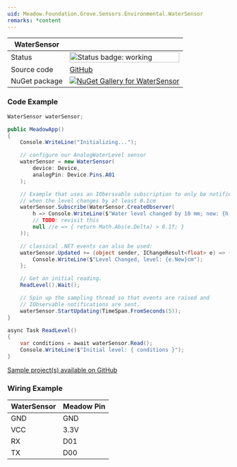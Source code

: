 ```yaml
---
uid: Meadow.Foundation.Grove.Sensors.Environmental.WaterSensor
remarks: *content
---
```


| WaterSensor | |
|--------|--------|
| Status | <img src="https://img.shields.io/badge/Working-brightgreen" style="width: auto; height: -webkit-fill-available;" alt="Status badge: working" /> |
| Source code | [GitHub](https://github.com/WildernessLabs/Meadow.Foundation.Grove/tree/main/Source/WaterSensor) |
| NuGet package | <a href="https://www.nuget.org/packages/Meadow.Foundation.Grove.Sensors.Environmental.WaterSensor/" target="_blank"><img src="https://img.shields.io/nuget/v/Meadow.Foundation.Grove.Sensors.Environmental.WaterSensor.svg?label=Meadow.Foundation.Grove.Sensors.Environmental.WaterSensor" alt="NuGet Gallery for WaterSensor" /></a> |

### Code Example

```csharp
WaterSensor waterSensor;

public MeadowApp()
{
    Console.WriteLine("Initializing...");

    // configure our AnalogWaterLevel sensor
    waterSensor = new WaterSensor(
        device: Device,
        analogPin: Device.Pins.A01
    );

    // Example that uses an IObersvable subscription to only be notified
    // when the level changes by at least 0.1cm
    waterSensor.Subscribe(WaterSensor.CreateObserver(
        h => Console.WriteLine($"Water level changed by 10 mm; new: {h.New}, old: {h.Old}"),
        // TODO: revisit this
        null //e => { return Math.Abs(e.Delta) > 0.1f; }
    ));

    // classical .NET events can also be used:
    waterSensor.Updated += (object sender, IChangeResult<float> e) => {
        Console.WriteLine($"Level Changed, level: {e.New}cm");
    };

    // Get an initial reading.
    ReadLevel().Wait();

    // Spin up the sampling thread so that events are raised and
    // IObservable notifications are sent.
    waterSensor.StartUpdating(TimeSpan.FromSeconds(5));
}

async Task ReadLevel()
{
    var conditions = await waterSensor.Read();
    Console.WriteLine($"Initial level: { conditions }");
}

```

[Sample project(s) available on GitHub](https://github.com/WildernessLabs/Meadow.Foundation.Grove/tree/main/Source/WaterSensor/Sample/WaterSensor_Sample)

### Wiring Example

| WaterSensor | Meadow Pin |
|--------|------------|
| GND    | GND        |
| VCC    | 3.3V       |
| RX     | D01        |
| TX     | D00        |
